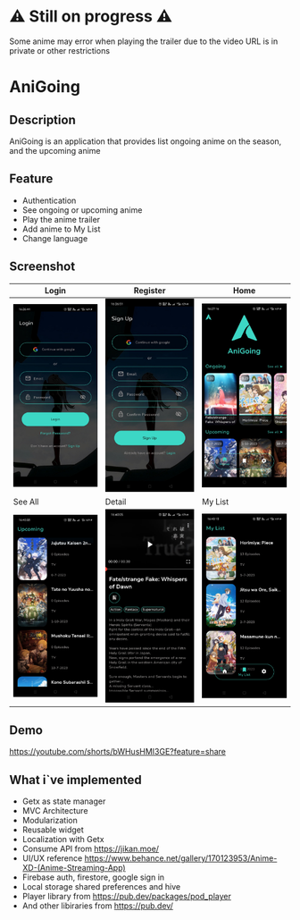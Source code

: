 # ⚠️ Still on progress ⚠️ 

Some anime may error when playing the trailer due to the video URL is in private or other restrictions 

# AniGoing

## Description
AniGoing is an application that provides list ongoing anime on the season, and the upcoming anime

## Feature
- Authentication
- See ongoing or upcoming anime
- Play the anime trailer
- Add anime to My List
- Change language

## Screenshot

| Login        | Register    | Home        |
|--------------|-----------|-------|
| <img src="app_screenshot/login.jpg" width="250"/> | <img src="app_screenshot/register.jpg" width="250"/> | <img src="app_screenshot/home.jpg" width="250"/> |
| See All        | Detail    | My List        |
| <img src="app_screenshot/see_all.jpg" width="250"/> | <img src="app_screenshot/detail.jpg" width="250"/> | <img src="app_screenshot/mylist.jpg" width="250"/> |

## Demo

https://youtube.com/shorts/bWHusHMI3GE?feature=share

## What i`ve implemented
- Getx as state manager
- MVC Architecture
- Modularization
- Reusable widget
- Localization with Getx
- Consume API from https://jikan.moe/
- UI/UX reference https://www.behance.net/gallery/170123953/Anime-XD-(Anime-Streaming-App)
- Firebase auth, firestore, google sign in
- Local storage shared preferences and hive
- Player library from https://pub.dev/packages/pod_player
- And other libiraries from https://pub.dev/
